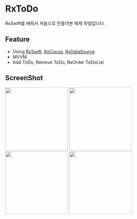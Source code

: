 # RxToDo 

RxSwift를 배워서 처음으로 만들어본 예제 파일입니다.

## Feature

- Using [RxSwift], [RxCocoa], [RxDataSource]
- MVVM
- Add ToDo, Remove ToDo, ReOrder ToDoList 

## ScreenShot
<div>
<img width="200" src="https://user-images.githubusercontent.com/10572119/62626260-f54de580-b961-11e9-8be6-3d80ce7a8605.png">
<img width="200" src="https://user-images.githubusercontent.com/10572119/62626279-ff6fe400-b961-11e9-94e7-9a5229dfdf4c.png">
<img width="200" src="https://user-images.githubusercontent.com/10572119/62626290-04349800-b962-11e9-8fb2-216c5781c8e9.png">
<img width="200" src="https://user-images.githubusercontent.com/10572119/62626302-0a2a7900-b962-11e9-9339-1853ff77279b.png">
</div>

[RxSwift]: https://github.com/ReactiveX/RxSwift
[RxCocoa]: https://github.com/ReactiveX/RxSwift/tree/master/RxCocoa
[RxDataSource]: https://github.com/RxSwiftCommunity/RxDataSources



## 

